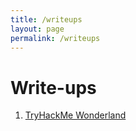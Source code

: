 ```yaml
---
title: /writeups
layout: page
permalink: /writeups
---
```

# Write-ups

1. [TryHackMe Wonderland](/wonderland.md)

